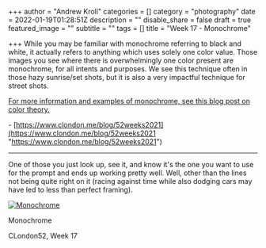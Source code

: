 +++
author = "Andrew Kroll"
categories = []
category = "photography"
date = 2022-01-19T01:28:51Z
description = ""
disable_share = false
draft = true
featured_image = ""
subtitle = ""
tags = []
title = "Week 17 - Monochrome"

+++
While you may be familiar with monochrome referring to black and white, it actually refers to anything which uses solely one color value. Those images you see where there is overwhelmingly one color present are monochrome, for all intents and purposes. We see this technique often in those hazy sunrise/set shots, but it is also a very impactful technique for street shots.

[For more information and examples of monochrome, see this blog post on color theory.](https://www.clondon.me/blog/introcolor)

\- [https://www.clondon.me/blog/52weeks2021](https://www.clondon.me/blog/52weeks2021 "https://www.clondon.me/blog/52weeks2021")

***

One of those you just look up, see it, and know it's the one you want to use for the prompt and ends up working pretty well. Well, other than the lines not being quite right on it (racing against time while also dodging cars may have led to less than perfect framing).

[![Monochrome](https://photos.smugmug.com/C-London-52-2021/Challenge-Pictures/i-8TGTfDv/0/2329f85e/XL/313A0382-XL.jpg)](https://www.krolla.net/C-London-52-2021/Challenge-Pictures/i-8TGTfDv)

Monochrome

CLondon52, Week 17